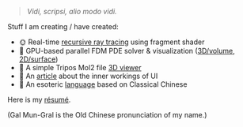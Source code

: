 > *Vidi, scripsi, alio modo vidi.*

Stuff I am creating / have created:
- 🌞 Real-time [recursive ray tracing](https://galmungral.github.io/gl-raytracer/) using fragment shader
- 🌌 GPU-based parallel FDM PDE solver & visualization ([3D/volume](https://galmungral.github.io/fdm-3d/), [2D/surface](https://galmungral.github.io/fdm-2d/))
- 🧬 A simple Tripos Mol2 file [3D viewer](https://galmungral.github.io/mol-renderer)
- 📜 An [article](https://galmungral.github.io/sigui/) about the inner workings of UI
- 🔣 An esoteric [language](https://galmungral.github.io/hanbun-lang/) based on Classical Chinese

Here is my [résumé](https://raw.githubusercontent.com/GalMunGral/galmungral/main/RESUME). 

(Gal Mun-Gral is the Old Chinese pronunciation of my name.)
